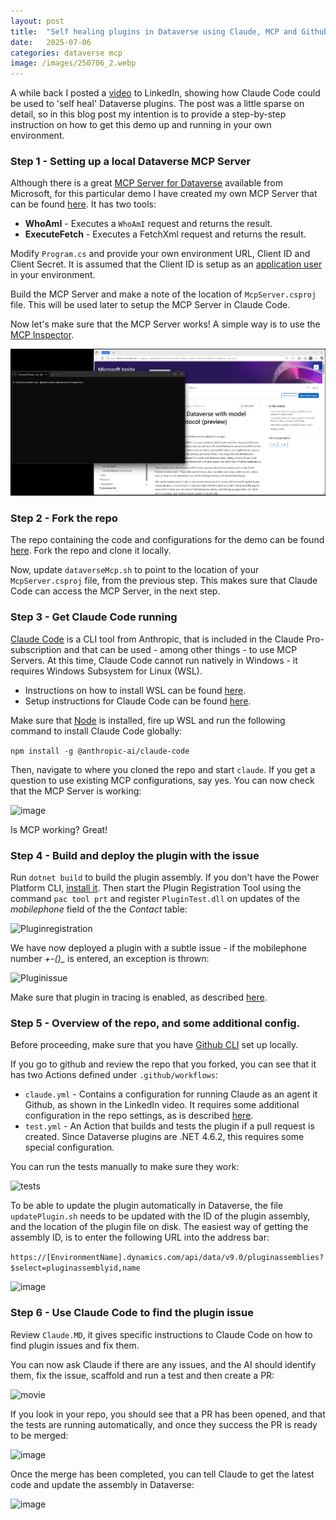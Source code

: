 ```yaml
---
layout: post
title:  "Self healing plugins in Dataverse using Claude, MCP and Github"
date:   2025-07-06
categories: dataverse mcp
image: /images/250706_2.webp
---
```

A while back I posted a [video](https://www.linkedin.com/posts/andreas-adner-70b1153_claudecode-github-copilot-activity-7340113552575193089-MU7B?utm_source=share&utm_medium=member_desktop&rcm=ACoAAACM8rsBEgQIrYgb4NZAbnxwfDRk_Tu5e3w) to LinkedIn, showing how Claude Code could be used to 'self heal' Dataverse plugins. The post was a little sparse on detail, so in this blog post my intention is to provide a step-by-step instruction on how to get this demo up and running in your own environment. <!--end_excerpt-->

### Step 1 - Setting up a local Dataverse MCP Server
Although there is a great [MCP Server for Dataverse](https://learn.microsoft.com/en-us/power-apps/maker/data-platform/data-platform-mcp) available from Microsoft, for this particular demo I have created my own MCP Server that can be found [here](https://github.com/adner/SimpleDataverseMcpServer). It has two tools:

- **WhoAmI** - Executes a `WhoAmI` request and returns the result.
- **ExecuteFetch** - Executes a FetchXml request and returns the result. 

Modify `Program.cs` and provide your own environment URL, Client ID and Client Secret. It is assumed that the Client ID is setup as an [application user](https://learn.microsoft.com/en-us/power-platform/admin/manage-application-users?tabs=new#create-an-application-user) in your environment.

Build the MCP Server and make a note of the location of `McpServer.csproj` file. This will be used later to setup the MCP Server in Claude Code.

Now let's make sure that the MCP Server works! A simple way is to use the [MCP Inspector](https://github.com/modelcontextprotocol/inspector).

![MCP Inspector](/images/250706_1.webp)

### Step 2 - Fork the repo
The repo containing the code and configurations for the demo can be found [here](https://github.com/adner/ClaudeDemo). Fork the repo and clone it locally.

Now, update `dataverseMcp.sh` to point to the location of your `McpServer.csproj` file, from the previous step. This makes sure that Claude Code can access the MCP Server, in the next step.

### Step 3 - Get Claude Code running
[Claude Code](https://docs.anthropic.com/en/docs/claude-code/overview) is a CLI tool from Anthropic, that is included in the Claude Pro-subscription and that can be used - among other things - to use MCP Servers. At this time, Claude Code cannot run natively in Windows - it requires Windows Subsystem for Linux (WSL).

- Instructions on how to install WSL can be found [here](https://learn.microsoft.com/en-us/windows/wsl/install).
- Setup instructions for Claude Code can be found [here](https://docs.anthropic.com/en/docs/claude-code/setup).

Make sure that [Node](https://nodejs.org/en/download) is installed, fire up WSL and run the following command to install Claude Code globally:

```npm install -g @anthropic-ai/claude-code```

Then, navigate to where you cloned the repo and start `claude`. If you get a question to use existing MCP configurations, say yes. You can now check that the MCP Server is working:

![image](/images/250706_2.webp)

Is MCP working? Great!

### Step 4 - Build and deploy the plugin with the issue
Run `dotnet build` to build the plugin assembly. If you don't have the Power Platform CLI, [install it](https://learn.microsoft.com/en-us/power-platform/developer/cli/introduction?tabs=windows). Then start the Plugin Registration Tool using the command `pac tool prt` and register `PluginTest.dll` on updates of the *mobilephone* field of the the *Contact* table:

![Pluginregistration](/images/250706_3.png)

We have now deployed a plugin with a subtle issue - if the mobilephone number *+-()_* is entered, an exception is thrown:

![Pluginissue](/images/250706_4.webp)

Make sure that plugin in tracing is enabled, as described [here](https://learn.microsoft.com/en-us/power-apps/developer/data-platform/logging-tracing#enable-trace-logging).

### Step 5 - Overview of the repo, and some additional config.

Before proceeding, make sure that you have [Github CLI](https://cli.github.com/) set up locally.

If you go to github and review the repo that you forked, you can see that it has two Actions defined under `.github/workflows`:
- `claude.yml` - Contains a configuration for running Claude as an agent it Github, as shown in the LinkedIn video. It requires some additional configuration in the repo settings, as is described [here](https://docs.anthropic.com/en/docs/claude-code/github-actions). 
- `test.yml` - An Action that builds and tests the plugin if a pull request is created. Since Dataverse plugins are .NET 4.6.2, this requires some special configuration.

You can run the tests manually to make sure they work:

![tests](/images/250706_5.webp)

To be able to update the plugin automatically in Dataverse, the file `updatePlugin.sh` needs to be updated with the ID of the plugin assembly, and the location of the plugin file on disk. The easiest way of getting the assembly ID, is to enter the following URL into the address bar:

```https://[EnvironmentName].dynamics.com/api/data/v9.0/pluginassemblies?$select=pluginassemblyid,name```

![image](/images/250706_6.png)

### Step 6 - Use Claude Code to find the plugin issue

Review `Claude.MD`, it gives specific instructions to Claude Code on how to find plugin issues and fix them.

You can now ask Claude if there are any issues, and the AI should identify them, fix the issue, scaffold and run a test and then create a PR:

![movie](/images/250706_7.webp)

If you look in your repo, you should see that a PR has been opened, and that the tests are running automatically, and once they success the PR is ready to be merged:

![image](/images/250706_8.png)

Once the merge has been completed, you can tell Claude to get the latest code and update the assembly in Dataverse:

![image](/images/250706_9.webp)











 